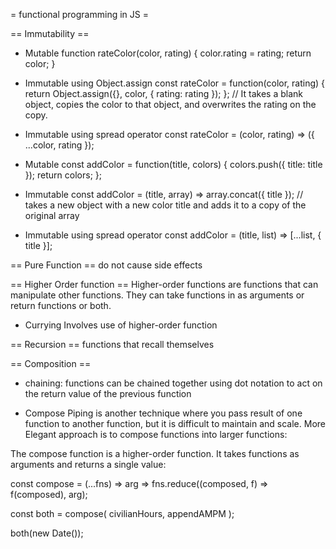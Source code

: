 = functional programming in JS =

== Immutability ==

- Mutable
function rateColor(color, rating) {
  color.rating = rating;
  return color;
}

- Immutable using Object.assign
const rateColor = function(color, rating) {
  return Object.assign({}, color, { rating: rating });
};
// It takes a blank object, copies the color to that object, and overwrites the rating on the copy.

- Immutable using spread operator
const rateColor = (color, rating) => ({
  ...color,
  rating
});


- Mutable
const addColor = function(title, colors) {
  colors.push({ title: title });
  return colors;
};

- Immutable
const addColor = (title, array) => array.concat({ title });
// takes a new object with a new color title and adds it to a copy of the original array

- Immutable using spread operator
const addColor = (title, list) => [...list, { title }];



== Pure Function ==
do not cause side effects


== Higher Order function ==
Higher-order functions are functions that can manipulate other functions. They can take functions in as arguments or return functions or both.

- Currying
Involves use of higher-order function


== Recursion ==
functions that recall themselves


== Composition ==
- chaining: functions can be chained together using dot notation to act on the return value of the previous function


- Compose
Piping is another technique where you pass result of one function to another function, but it is difficult to maintain and scale. More Elegant approach is to compose functions into larger functions:

The compose function is a higher-order function. It takes functions as arguments and returns a single value:

const compose = (...fns) => arg =>
  fns.reduce((composed, f) => f(composed), arg);


const both = compose(
  civilianHours,
  appendAMPM
);

both(new Date());
